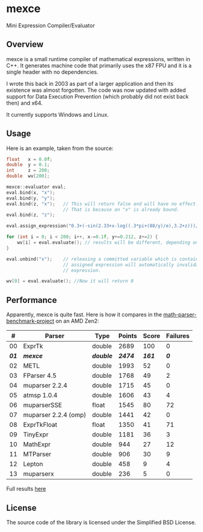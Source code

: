 # mexce 

Mini Expression Compiler/Evaluator

## Overview

mexce is a small runtime compiler of mathematical expressions, written in C++. It generates machine code that primarily uses the x87 FPU and it is a single header with no dependencies.

I wrote this back in 2003 as part of a larger application and then its existence was almost forgotten. The code was now updated with added support for Data Execution Prevention (which probably did not exist back then) and x64.

It currently supports Windows and Linux.

## Usage

Here is an example, taken from the source:

```cpp
float   x = 0.0f;
double  y = 0.1;
int     z = 200;
double  wv[200];

mexce::evaluator eval;
eval.bind(x, "x");
eval.bind(y, "y");
eval.bind(z, "x");   // This will return false and will have no effect.
                     // That is because an "x" is already bound.
eval.bind(z, "z");

eval.assign_expression("0.3+(-sin(2.33+x-log((.3*pi+(88/y)/e),3.2+z)))/98");

for (int i = 0; i < 200; i++, x-=0.1f, y+=0.212, z+=2) {
    wv[i] = eval.evaluate(); // results will be different, depending on x, y, z
}

eval.unbind("x");    // releasing a committed variable which is contained in the
                     // assigned expression will automatically invalidate the
                     // expression.

wv[0] = eval.evaluate(); //Now it will return 0
```

## Performance

Apparently, mexce is quite fast.
Here is how it compares in the [math-parser-benchmark-project](https://github.com/ArashPartow/math-parser-benchmark-project) on an AMD Zen2:


| #   | Parser               |  Type        |   Points  |Score  |Failures
  ----|----------------------|--------------|-----------|-------|--------
  00  | ExprTk               |  double      |     2689  |  100  |  0
 ***01***|***mexce***        |  ***double***|***2474*** |***161***|  ***0***
  02  | METL                 |  double      |     1993  |   52  |  0
  03  | FParser 4.5          |  double      |     1768  |   49  |  2
  04  | muparser 2.2.4       |  double      |     1715  |   45  |  0
  05  | atmsp 1.0.4          |  double      |     1606  |   43  |  4
  06  | muparserSSE          |  float       |     1545  |   80  | 72
  07  | muparser 2.2.4 (omp) |  double      |     1441  |   42  |  0
  08  | ExprTkFloat          |  float       |     1350  |   41  | 71
  09  | TinyExpr             |  double      |     1181  |   36  |  3
  10  | MathExpr             |  double      |      944  |   27  | 12
  11  | MTParser             |  double      |      906  |   30  |  9
  12  | Lepton               |  double      |      458  |    9  |  4
  13  | muparserx            |  double      |      236  |    5  |  0

Full results [here](https://github.com/imakris/mexce/blob/master/bench_expr_all_results.txt)

## License

The source code of the library is licensed under the Simplified BSD License.
